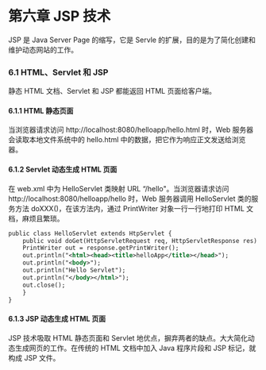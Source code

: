 # 第六章 JSP 技术

JSP 是 Java Server Page 的缩写，它是 Servle 的扩展，目的是为了简化创建和维护动态网站的工作。

### 6.1 HTML、Servlet 和 JSP

静态 HTML 文档、Servlet 和 JSP 都能返回 HTML 页面给客户端。

#### 6.1.1 HTML 静态页面

当浏览器请求访问 http://localhost:8080/helloapp/hello.html 时，Web 服务器会读取本地文件系统中的 hello.html 中的数据，把它作为响应正文发送给浏览器。

#### 6.1.2 Servlet 动态生成 HTML 页面

在 web.xml 中为 HelloServlet 类映射 URL “/hello"。当浏览器请求访问 http://localhost:8080/helloapp/hello 时，Web 服务器调用 HelloServlet 类的服务方法 doXXX()，在该方法内，通过 PrintWriter 对象一行一行地打印 HTML 文档，麻烦且繁琐。

```xml
public class HelloServlet extends HtpServlet {
	public void doGet(HttpServletRequest req, HttpServletResponse res) throws ServletException, IOException{
	PrintWriter out = response.getPrintWriter();
	out.println("<html><head><title>helloApp</title></head>");
	out.println("<body>");
	out.println("Hello Servlet");
	out.println("</body></html>");
	out.close();
	}
}
```

#### 6.1.3 JSP 动态生成 HTML 页面

JSP 技术吸取 HTML 静态页面和 Servlet 地优点，摒弃两者的缺点。大大简化动态生成网页的工作。在传统的 HTML 文档中加入 Java 程序片段和 JSP 标记，就构成 JSP 文件。